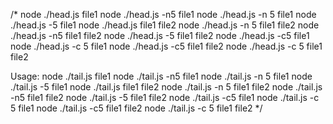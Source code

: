   /*
  node ./head.js file1
  node ./head.js -n5 file1
  node ./head.js -n 5 file1
  node ./head.js -5 file1
  node ./head.js file1 file2
  node ./head.js -n 5 file1 file2
  node ./head.js -n5 file1 file2
  node ./head.js -5 file1 file2 
  node ./head.js -c5 file1
  node ./head.js -c 5 file1
  node ./head.js -c5 file1 file2
  node ./head.js -c 5 file1 file2

  Usage:
  node ./tail.js file1
  node ./tail.js -n5 file1
  node ./tail.js -n 5 file1
  node ./tail.js -5 file1
  node ./tail.js file1 file2
  node ./tail.js -n 5 file1 file2
  node ./tail.js -n5 file1 file2
  node ./tail.js -5 file1 file2 
  node ./tail.js -c5 file1
  node ./tail.js -c 5 file1
  node ./tail.js -c5 file1 file2
  node ./tail.js -c 5 file1 file2
*/

